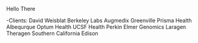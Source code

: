 Hello There

-Clients:
David Weisblat Berkeley Labs
Augmedix
Greenville Prisma Health
Albequrque Optum Health
UCSF Health
Perkin Elmer Genomics
Laragen
Theragen
Southern California Edison
